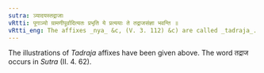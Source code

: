 ```yaml
---
sutra: ञ्यादयस्तद्राजाः
vRtti: पूगाञ्यो ग्रामणीपूर्वादित्यतः प्रभृति ये प्रत्ययाः ते तद्राजसंज्ञा भवन्ति ॥
vRtti_eng: The affixes _nya_ &c, (V. 3. 112) &c) are called _tadraja_.
---
```

The illustrations of _Tadraja_ affixes have been given above. The word तद्राज occurs in _Sutra_ (II. 4. 62).
